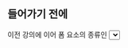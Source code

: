 
## 들어가기 전에

이전 강의에 이어 폼 요소의 종류인 <select>, <textarea>, <button>에 대해 알아보도록 하겠습니다.

## 핵심키워드
+ select
+ textarea
+ button

### 학습하기

### ``` select```

```select```  는 선택 목록 상자 또는 콤보박스라고도 합니다.

몇 개의 선택지를 리스트 형태로 노출하고 그중 하나를 선택할 수 있게 하는 태그입니다. (multiple 속성을 사용하면 다중 선택도 가능합니다.)

```
<select>
    <option>서울</option>
    <option>경기</option>
    <option>강원</option>
    ...
</select>

<select>내부의 <option>으로 각 항목을 나타냅니다.

<option>의 속성으로는 selected가 있으며 이는 선택된 항목을 의미합니다.

```
### ```<textarea>```

한 줄만을 입력할 수 있는 <input type="text" >와 달리 여러 줄의 텍스트를 입력할 때 사용합니다.

```
<textarea rows="5" cols="30">
  ...
</textarea>
```

```<textarea>```에는 텍스트 상자의 크기를 조절하는 rows, cols 속성이 있습니다.
+ cols : 가로 크기를 조절하는 속성(한 줄에 들어가는 글자의 수, 수치의 의미는 평균적인 글자의 너비로 정확히 글자 수를 나타내지는 않습니다.)
+ rows : 세로 크기를 조절하는 속성(화면에 보여지는 줄 수)

### ```<button>```

버튼을 만들 때 사용하며 submit, reset, button 3가지의 타입이 있습니다.

```<button type="submit|reset|button">ㅇㅇㅇ</button>```

각 버튼은 이전에 배웠던 input 타입의 submit, reset, button과 모두 같은 기능을 가진 버튼입니다.

다만, 빈 태그가 아니며 내용을 안에 직접 넣을 수 있으므로 좀 더 자유로운 스타일 표현이 가능합니다.









